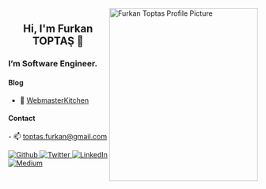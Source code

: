 <img align="right" src="https://miro.medium.com/fit/c/1360/1360/1*SAgPTVPcNDE4QaFSqqp-9w.png" alt="Furkan Toptas Profile Picture" width=300px height=350px/>

<h2 align='center'> Hi, I'm Furkan TOPTAŞ 👋</h2>

<h3>I’m Software Engineer. </h3>






<h4>Blog</h4>

- 💬  [WebmasterKitchen](https://webmaster.kitchen/author/furkantoptas/)


<h4>Contact</h4>
<p>
 - 📫 <a href="mailto:toptas.furkan@gmil.com">
 toptas.furkan@gmail.com 
 </a>
</p>



<p>
 <a href="https://github.com/furkantoptass" target="_blank">
   <img alt="Github" src="https://img.shields.io/badge/GitHub-%2312100E.svg?&style=for-the-badge&logo=Github&logoColor=white" />
  </a>
  
  <a href="https://twitter.com/ToptasFurkan" target="_blank">
    <img alt="Twitter" src="https://img.shields.io/badge/twitter-%231DA1F2.svg?&style=for-the-badge&logo=twitter&logoColor=white" />
  </a>
  
  <a href="https://www.linkedin.com/in/furkantoptas" target="_blank">
  <img alt="LinkedIn" src="https://img.shields.io/badge/linkedin-%230077B5.svg?&style=for-the-badge&logo=linkedin&logoColor=white" />
  </a> 
  <a href="https://medium.com/@toptasfurkan" target="_blank">
  <img alt="Medium" src="https://img.shields.io/badge/medium-%2312100E.svg?&style=for-the-badge&logo=medium&logoColor=white" />
  </a>

</p>

